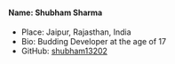 #### Name: Shubham Sharma 
- Place: Jaipur, Rajasthan, India 
- Bio: Budding Developer at the age of 17
- GitHub: [shubham13202](https://github.com/shubham13202)